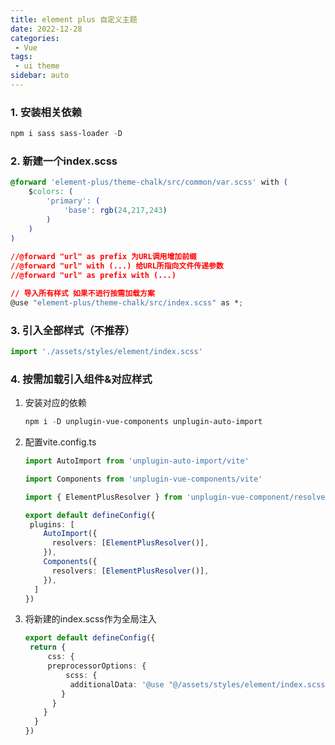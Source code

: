 ```yaml
---
title: element plus 自定义主题
date: 2022-12-28
categories: 
 - Vue
tags:
 - ui theme
sidebar: auto
---
```


### 1. 安装相关依赖

```powershell
npm i sass sass-loader -D
```

### 2. 新建一个index.scss

```css
@forward 'element-plus/theme-chalk/src/common/var.scss' with (
    $colors: (
    	'primary': (
    		'base': rgb(24,217,243)
    	)
    )
)
    
//@forward "url" as prefix 为URL调用增加前缀
//@forward "url" with (...) 给URL所指向文件传递参数
//@forward "url" as prefix with (...)

// 导入所有样式 如果不进行按需加载方案
@use "element-plus/theme-chalk/src/index.scss" as *;
```

### 3. 引入全部样式（不推荐）

```typescript
import './assets/styles/element/index.scss'
```

### 4. 按需加载引入组件&对应样式

1. 安装对应的依赖

   ```powershell
   npm i -D unplugin-vue-components unplugin-auto-import
   ```

2. 配置vite.config.ts

   ```typescript
   import AutoImport from 'unplugin-auto-import/vite'
   
   import Components from 'unplugin-vue-components/vite'
   
   import { ElementPlusResolver } from 'unplugin-vue-component/resolvers'
   
   export default defineConfig({
   	plugins: [
       AutoImport({
         resolvers: [ElementPlusResolver()],
       }),
       Components({
         resolvers: [ElementPlusResolver()],
       }),
     ]
   })
   ```

3. 将新建的index.scss作为全局注入

   ```typescript
   export default defineConfig({
   	return {
     	css: {
       	preprocessorOptions: {
         	scss: {
             additionalData: '@use "@/assets/styles/element/index.scss" as *;'
           }
         }
       }
     }
   })
   ```